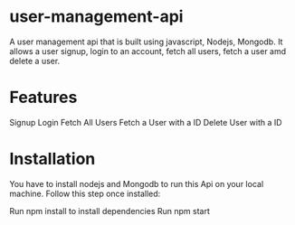 # user-management-api

A user management api that is built using javascript, Nodejs, Mongodb. It allows a user signup, login to an account, fetch all users, fetch a user amd delete a user.

# Features

Signup
Login
Fetch All Users
Fetch a User with a ID
Delete User with a ID

# Installation

You have to install nodejs and Mongodb to run this Api on your local machine. Follow this step once installed:

Run npm install to install dependencies
Run npm start
